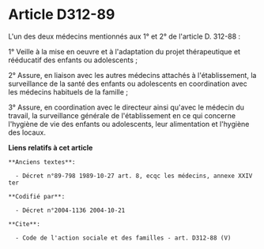# Article D312-89

L'un des deux médecins mentionnés aux 1° et 2° de l'article D. 312-88 :

1° Veille à la mise en oeuvre et à l'adaptation du projet thérapeutique et rééducatif des enfants ou adolescents ;

2° Assure, en liaison avec les autres médecins attachés à l'établissement, la surveillance de la santé des enfants ou
adolescents en coordination avec les médecins habituels de la famille ;

3° Assure, en coordination avec le directeur ainsi qu'avec le médecin du travail, la surveillance générale de l'établissement
en ce qui concerne l'hygiène de vie des enfants ou adolescents, leur alimentation et l'hygiène des locaux.

**Liens relatifs à cet article**

	**Anciens textes**:

	  - Décret n°89-798 1989-10-27 art. 8, ecqc les médecins, annexe XXIV ter

	**Codifié par**:

	  - Décret n°2004-1136 2004-10-21

	**Cite**:

	  - Code de l'action sociale et des familles - art. D312-88 (V)
